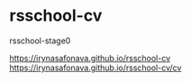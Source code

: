 # rsschool-cv
rsschool-stage0

https://irynasafonava.github.io/rsschool-cv
https://irynasafonava.github.io/rsschool-cv/cv